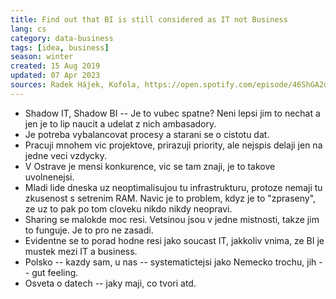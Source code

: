 ```yaml
---
title: Find out that BI is still considered as IT not Business
lang: cs
category: data-business
tags: [idea, business]
season: winter
created: 15 Aug 2019
updated: 07 Apr 2023
sources: Radek Hájek, Kofola, https://open.spotify.com/episode/46ShGA2oJZF9qlAdyCMiFn?si=clhakw4UTdOnjoCgg7DyaQ
---
```


* Shadow IT, Shadow BI -- Je to vubec spatne? Neni lepsi jim to nechat a jen je to lip naucit a udelat z nich ambasadory.
* Je potreba vybalancovat procesy a starani se o cistotu dat.
* Pracuji mnohem vic projektove, prirazuji priority, ale nejspis delaji jen na jedne veci vzdycky.
* V Ostrave je mensi konkurence, vic se tam znaji, je to takove uvolnenejsi.
* Mladi lide dneska uz neoptimalisujou tu infrastrukturu, protoze nemaji tu zkusenost s setrenim RAM. Navic je to problem, kdyz je to "zpraseny", ze uz to pak po tom cloveku nikdo nikdy neopravi.
* Sharing se malokde moc resi. Vetsinou jsou v jedne mistnosti, takze jim to funguje. Je to pro ne zasadi.
* Evidentne se to porad hodne resi jako soucast IT, jakkoliv vnima, ze BI je mustek mezi IT a business.
* Polsko -- kazdy sam, u nas -- systematictejsi jako Nemecko trochu, jih -- gut feeling.
* Osveta o datech -- jaky maji, co tvori atd.